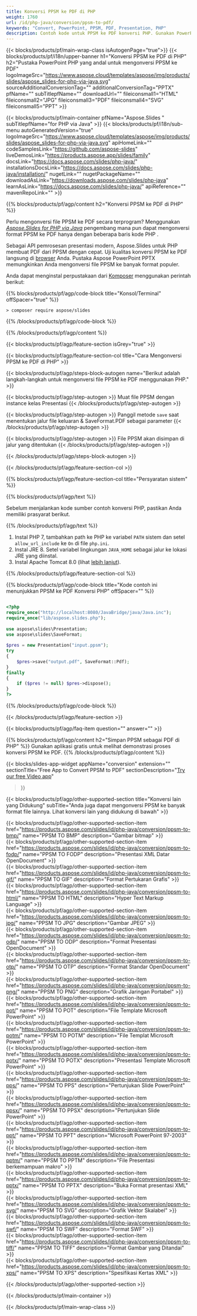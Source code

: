 ```yaml
---
title: Konversi PPSM ke PDF di PHP
weight: 1760
url: /id/php-java/conversion/ppsm-to-pdf/ 
keywords: "Convert, PowerPoint, PPSM, PDF, Presentation, PHP"
description: Contoh kode untuk PPSM ke PDF konversi PHP. Gunakan PowerPoint PHP API untuk konversi batch file PPSM ke file PDF.
---
```


{{< blocks/products/pf/main-wrap-class isAutogenPage="true">}}
{{< blocks/products/pf/i18n/upper-banner h1="Konversi PPSM ke PDF di PHP" h2="Pustaka PowerPoint PHP yang andal untuk mengonversi PPSM ke PDF" logoImageSrc="https://www.aspose.cloud/templates/aspose/img/products/slides/aspose_slides-for-php-via-java.svg" sourceAdditionalConversionTag="" additionalConversionTag="PPTX" pfName="" subTitlepfName="" downloadUrl="" fileiconsmall1="HTML" fileiconsmall2="JPG" fileiconsmall3="PDF" fileiconsmall4="SVG" fileiconsmall5="PPT" >}}

{{< blocks/products/pf/main-container pfName="Aspose.Slides " subTitlepfName="for PHP via Java" >}}
{{< blocks/products/pf/i18n/sub-menu autoGeneratedVersion="true" logoImageSrc="https://www.aspose.cloud/templates/aspose/img/products/slides/aspose_slides-for-php-via-java.svg" apiHomeLink="" codeSamplesLink="https://github.com/aspose-slides" liveDemosLink="https://products.aspose.app/slides/family" docsLink="https://docs.aspose.com/slides/php-java/" installationsDocsLink="https://docs.aspose.com/slides/php-java/installation/" nugetLink="" nugetPackageName="" downloadAsLink="https://downloads.aspose.com/slides/php-java" learnAsLink="https://docs.aspose.com/slides/php-java/" apiReference="" mavenRepoLink="" >}}

{{% blocks/products/pf/agp/content h2="Konversi PPSM ke PDF di PHP" %}}

Perlu mengonversi file PPSM ke PDF secara terprogram? Menggunakan [*Aspose.Slides for PHP via Java*](https://products.aspose.com/slides/id/php-java/) pengembang mana pun dapat mengonversi format PPSM ke PDF hanya dengan beberapa baris kode PHP .

Sebagai API pemrosesan presentasi modern, Aspose.Slides untuk PHP membuat PDF dari PPSM dengan cepat. Uji kualitas konversi PPSM ke PDF langsung di [browser](https://products.aspose.app/slides/conversion) Anda. Pustaka Aspose PowerPoint PPTX memungkinkan Anda mengonversi file PPSM ke banyak format populer.

Anda dapat menginstal perpustakaan dari [Komposer](https://packagist.org/packages/aspose/slides) menggunakan perintah berikut:

{{% blocks/products/pf/agp/code-block title="Konsol/Terminal" offSpacer="true" %}}

```console
> composer require aspose/slides 

```

{{% /blocks/products/pf/agp/code-block %}}

{{% /blocks/products/pf/agp/content %}}

{{< blocks/products/pf/agp/feature-section isGrey="true" >}}

{{< blocks/products/pf/agp/feature-section-col title="Cara Mengonversi PPSM ke PDF di PHP" >}}

{{< blocks/products/pf/agp/steps-block-autogen name="Berikut adalah langkah-langkah untuk mengonversi file PPSM ke PDF menggunakan PHP." >}}

{{< blocks/products/pf/agp/step-autogen >}}
Muat file PPSM dengan instance kelas Presentasi
{{< /blocks/products/pf/agp/step-autogen >}}

{{< blocks/products/pf/agp/step-autogen >}}
Panggil metode `save` saat menentukan jalur file keluaran & SaveFormat.PDF sebagai parameter
{{< /blocks/products/pf/agp/step-autogen >}}

{{< blocks/products/pf/agp/step-autogen >}}
File PPSM akan disimpan di jalur yang ditentukan
{{< /blocks/products/pf/agp/step-autogen >}}

{{< /blocks/products/pf/agp/steps-block-autogen >}}

{{< /blocks/products/pf/agp/feature-section-col >}}

{{% blocks/products/pf/agp/feature-section-col title="Persyaratan sistem" %}}

{{% blocks/products/pf/agp/text %}}

 Sebelum menjalankan kode sumber contoh konversi PHP, pastikan Anda memiliki prasyarat berikut.

{{% /blocks/products/pf/agp/text %}}

1. Instal PHP 7, tambahkan path ke PHP ke variabel `PATH` sistem dan setel `allow_url_include` ke `On` di file `php.ini`.
1. Instal JRE 8. Setel variabel lingkungan `JAVA_HOME` sebagai jalur ke lokasi JRE yang diinstal.
1. Instal Apache Tomcat 8.0 (lihat [lebih lanjut](https://docs.aspose.com/slides/php-java/installation/)). 

{{% /blocks/products/pf/agp/feature-section-col %}}

{{% blocks/products/pf/agp/code-block title="Kode contoh ini menunjukkan PPSM ke PDF Konversi PHP" offSpacer="" %}}

```php

<?php
require_once("http://localhost:8080/JavaBridge/java/Java.inc");
require_once("lib/aspose.slides.php");
 
use aspose\slides\Presentation;
use aspose\slides\SaveFormat;
 
$pres = new Presentation("input.ppsm");
try
{
    $pres->save("output.pdf", SaveFormat::Pdf);
}
finally
{
    if ($pres != null) $pres->dispose();
}
?>

```
{{% /blocks/products/pf/agp/code-block %}}

{{< /blocks/products/pf/agp/feature-section >}}

{{< blocks/products/pf/agp/faq-item question="" answer="" >}}
 
{{% blocks/products/pf/agp/content h2="Simpan PPSM sebagai PDF di PHP" %}}
Gunakan aplikasi gratis untuk melihat demonstrasi proses konversi PPSM ke PDF. 
{{% /blocks/products/pf/agp/content %}}

<!-- aboutfile Starts -->

{{< blocks/slides-app-widget 
appName="conversion"
extension=""
sectionTitle="Free App to Convert PPSM to PDF" 
sectionDescription="[Try our free Video app](https://products.aspose.app/slides/video/)" 
>}}

<!-- aboutfile Ends -->

{{< blocks/products/pf/agp/other-supported-section title="Konversi lain yang Didukung" subTitle="Anda juga dapat mengonversi PPSM ke banyak format file lainnya. Lihat konversi lain yang didukung di bawah" >}}

{{< blocks/products/pf/agp/other-supported-section-item href="https://products.aspose.com/slides/id/php-java/conversion/ppsm-to-bmp/" name="PPSM TO BMP" description="Gambar bitmap" >}}  
{{< blocks/products/pf/agp/other-supported-section-item href="https://products.aspose.com/slides/id/php-java/conversion/ppsm-to-fodp/" name="PPSM TO FODP" description="Presentasi XML Datar OpenDocument" >}}  
{{< blocks/products/pf/agp/other-supported-section-item href="https://products.aspose.com/slides/id/php-java/conversion/ppsm-to-gif/" name="PPSM TO GIF" description="Format Pertukaran Grafis" >}}  
{{< blocks/products/pf/agp/other-supported-section-item href="https://products.aspose.com/slides/id/php-java/conversion/ppsm-to-html/" name="PPSM TO HTML" description="Hyper Text Markup Language" >}}  
{{< blocks/products/pf/agp/other-supported-section-item href="https://products.aspose.com/slides/id/php-java/conversion/ppsm-to-jpg/" name="PPSM TO JPG" description="Gambar JPEG" >}}  
{{< blocks/products/pf/agp/other-supported-section-item href="https://products.aspose.com/slides/id/php-java/conversion/ppsm-to-odp/" name="PPSM TO ODP" description="Format Presentasi OpenDocument" >}}  
{{< blocks/products/pf/agp/other-supported-section-item href="https://products.aspose.com/slides/id/php-java/conversion/ppsm-to-otp/" name="PPSM TO OTP" description="Format Standar OpenDocument" >}}  
{{< blocks/products/pf/agp/other-supported-section-item href="https://products.aspose.com/slides/id/php-java/conversion/ppsm-to-png/" name="PPSM TO PNG" description="Grafik Jaringan Portabel" >}}  
{{< blocks/products/pf/agp/other-supported-section-item href="https://products.aspose.com/slides/id/php-java/conversion/ppsm-to-pot/" name="PPSM TO POT" description="File Template Microsoft PowerPoint" >}}  
{{< blocks/products/pf/agp/other-supported-section-item href="https://products.aspose.com/slides/id/php-java/conversion/ppsm-to-potm/" name="PPSM TO POTM" description="File Templat Microsoft PowerPoint" >}}  
{{< blocks/products/pf/agp/other-supported-section-item href="https://products.aspose.com/slides/id/php-java/conversion/ppsm-to-potx/" name="PPSM TO POTX" description="Presentasi Template Microsoft PowerPoint" >}}  
{{< blocks/products/pf/agp/other-supported-section-item href="https://products.aspose.com/slides/id/php-java/conversion/ppsm-to-pps/" name="PPSM TO PPS" description="Pertunjukan Slide PowerPoint" >}}  
{{< blocks/products/pf/agp/other-supported-section-item href="https://products.aspose.com/slides/id/php-java/conversion/ppsm-to-ppsx/" name="PPSM TO PPSX" description="Pertunjukan Slide PowerPoint" >}}  
{{< blocks/products/pf/agp/other-supported-section-item href="https://products.aspose.com/slides/id/php-java/conversion/ppsm-to-ppt/" name="PPSM TO PPT" description="Microsoft PowerPoint 97-2003" >}}  
{{< blocks/products/pf/agp/other-supported-section-item href="https://products.aspose.com/slides/id/php-java/conversion/ppsm-to-pptm/" name="PPSM TO PPTM" description="File Presentasi berkemampuan makro" >}}  
{{< blocks/products/pf/agp/other-supported-section-item href="https://products.aspose.com/slides/id/php-java/conversion/ppsm-to-pptx/" name="PPSM TO PPTX" description="Buka Format presentasi XML" >}}  
{{< blocks/products/pf/agp/other-supported-section-item href="https://products.aspose.com/slides/id/php-java/conversion/ppsm-to-svg/" name="PPSM TO SVG" description="Grafik Vektor Skalabel" >}}  
{{< blocks/products/pf/agp/other-supported-section-item href="https://products.aspose.com/slides/id/php-java/conversion/ppsm-to-swf/" name="PPSM TO SWF" description="Format SWF" >}}  
{{< blocks/products/pf/agp/other-supported-section-item href="https://products.aspose.com/slides/id/php-java/conversion/ppsm-to-tiff/" name="PPSM TO TIFF" description="Format Gambar yang Ditandai" >}}  
{{< blocks/products/pf/agp/other-supported-section-item href="https://products.aspose.com/slides/id/php-java/conversion/ppsm-to-xps/" name="PPSM TO XPS" description="Spesifikasi Kertas XML" >}}  


{{< /blocks/products/pf/agp/other-supported-section >}}

{{< /blocks/products/pf/main-container >}}
    
{{< /blocks/products/pf/main-wrap-class >}}